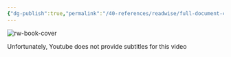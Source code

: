 ```yaml
---
{"dg-publish":true,"permalink":"/40-references/readwise/full-document-contents/i-would-bring-this-deck-to-us-nationals-flesh-and-blood/","tags":["rw/articles"]}
---
```


![rw-book-cover](https://i.ytimg.com/vi/F3TJk0LpEF4/maxresdefault.jpg)

Unfortunately, Youtube does not provide subtitles for this video
